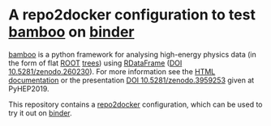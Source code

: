 # A repo2docker configuration to test [bamboo](https://gitlab.cern.ch/cp3-cms/bamboo) on [binder](https://mybinder.readthedocs.io/en/latest/#)

[bamboo](https://gitlab.cern.ch/cp3-cms/bamboo) is a python framework for analysing high-energy physics data
(in the form of flat [ROOT](https://root.cern.ch) [trees](https://root.cern/manual/trees/))
using [RDataFrame](https://root.cern/doc/master/classROOT_1_1RDataFrame.html) ([DOI 10.5281/zenodo.260230](https://doi.org/10.5281/zenodo.260230)).
For more information see the [HTML documentation](https://cp3.irmp.ucl.ac.be/~pdavid/bamboo/index.html)
or the presentation [DOI 10.5281/zenodo.3959253](/https://doi.org/10.5281/zenodo.3959253) given at PyHEP2019.

This repository contains a [repo2docker](https://repo2docker.readthedocs.io/en/latest/) configuration,
which can be used to try it out on [binder](https://mybinder.readthedocs.io/en/latest/).
